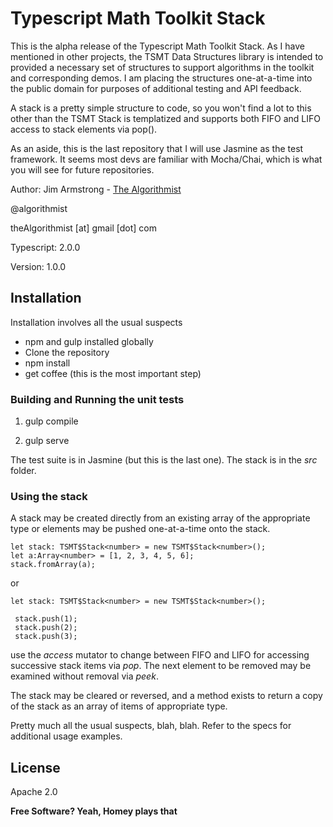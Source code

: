 # Typescript Math Toolkit Stack

This is the alpha release of the Typescript Math Toolkit Stack.  As I have mentioned in other projects, the TSMT Data Structures library is intended to provided a necessary set of structures to support algorithms in the toolkit and corresponding demos.  I am placing the structures one-at-a-time into the public domain for purposes of additional testing and API feedback.

A stack is a pretty simple structure to code, so you won't find a lot to this other than the TSMT Stack is templatized and supports both FIFO and LIFO access to stack elements via pop().

As an aside, this is the last repository that I will use Jasmine as the test framework.  It seems most devs are familiar with Mocha/Chai, which is what you will see for future repositories.


Author:  Jim Armstrong - [The Algorithmist]

@algorithmist

theAlgorithmist [at] gmail [dot] com

Typescript: 2.0.0

Version: 1.0.0


## Installation

Installation involves all the usual suspects

  - npm and gulp installed globally
  - Clone the repository
  - npm install
  - get coffee (this is the most important step)


### Building and Running the unit tests

1. gulp compile

2. gulp serve

The test suite is in Jasmine (but this is the last one).  The stack is in the _src_ folder. 


### Using the stack

A stack may be created directly from an existing array of the appropriate type or elements may be pushed one-at-a-time onto the stack.


```
let stack: TSMT$Stack<number> = new TSMT$Stack<number>();
let a:Array<number> = [1, 2, 3, 4, 5, 6];
stack.fromArray(a);
```

or

```
let stack: TSMT$Stack<number> = new TSMT$Stack<number>();

 stack.push(1);
 stack.push(2);
 stack.push(3);
```

use the _access_ mutator to change between FIFO and LIFO for accessing successive stack items via _pop_.  The next element to be removed may be examined without removal via _peek_.

The stack may be cleared or reversed, and a method exists to return a copy of the stack as an array of items of appropriate type. 

Pretty much all the usual suspects, blah, blah.  Refer to the specs for additional usage examples.


License
----

Apache 2.0

**Free Software? Yeah, Homey plays that**

[//]: # (kudos http://stackoverflow.com/questions/4823468/store-comments-in-markdown-syntax)

[The Algorithmist]: <https://www.linkedin.com/in/jimarmstrong>
